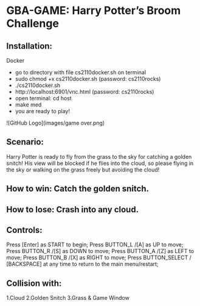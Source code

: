 # GBA-GAME: Harry Potter’s Broom Challenge

## Installation:

Docker
- go to directory with file cs2110docker.sh on terminal
- sudo chmod +x cs2110docker.sh (password: cs2110rocks)
- ./cs2110docker.sh
- http://localhost:6901/vnc.html (password: cs2110rocks)
- open terminal: cd host
- make med
- you are ready to play!

![GitHub Logo](images/game over.png)

## Scenario:
Harry Potter is ready to fly from the grass to the sky for catching a golden snitch! His view will be blocked if he flies into the cloud, so please flying in the sky or walking on the grass freely but avoiding the cloud!

## How to win: Catch the golden snitch.

## How to lose: Crash into any cloud.

## Controls:
Press [Enter] as START to begin;
Press BUTTON_L /[A] as UP to move;
Press BUTTON_R /[S] as DOWN to move;
Press BUTTON_A /[Z] as LEFT to move;
Press BUTTON_B /[X] as RIGHT to move;
Press BUTTON_SELECT / [BACKSPACE] at any time to return to the main menu/restart;

## Collision with:
1.Cloud
2.Golden Snitch
3.Grass & Game Window
